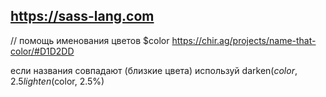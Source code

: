 https://sass-lang.com
--

// помощь именования цветов $color
https://chir.ag/projects/name-that-color/#D1D2DD

если названия совпадают (близкие цвета) используй
darken($color, 2.5%)
lighten($color, 2.5%)
